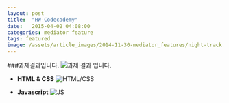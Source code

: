 ```yaml
---
layout: post
title:  "HW-Codecademy"
date:   2015-04-02 04:08:00
categories: mediator feature
tags: featured
image: /assets/article_images/2014-11-30-mediator_features/night-track.JPG
---
```


###과제결과입니다.
![과제 결과 입니다.](https://cloud.githubusercontent.com/assets/11540472/6949101/6c27dada-d8ed-11e4-9cbc-22f1d4210c32.JPG)

* **HTML & CSS**
![HTML/CSS](https://cloud.githubusercontent.com/assets/11540472/6957018/6592c394-d931-11e4-8899-0dd648f6269a.JPG)

* **Javascript**
![JS](https://cloud.githubusercontent.com/assets/11540472/6957022/780ff816-d931-11e4-9959-0fbe2b9cc968.JPG)



